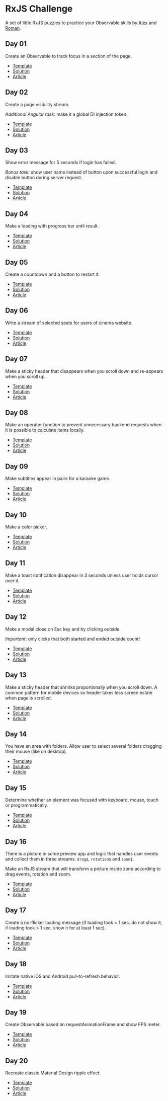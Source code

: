 # RxJS Challenge
A set of little RxJS puzzles to practice your Observable skills by [Alex](https://twitter.com/Waterplea) and [Roman](https://twitter.com/marsibarsi).

## Day 01
Create an Observable to track focus in a section of the page.

- [Template](https://stackblitz.com/edit/rxjs-challenge-01)
- [Solution](https://stackblitz.com/edit/rxjs-challenge-01-solution)
- [Article](https://medium.com/angularwave/rxjs-challenge-01-tracking-focus-within-page-section-a920bdebe4ef?source=friends_link&sk=b6454a6347b045a4684bef86d218d2f9)

## Day 02
Create a page visibility stream.

*Additional Angular task:* make it a global DI injection token.

- [Template](https://stackblitz.com/edit/rxjs-challenge-2)
- [Solution](https://stackblitz.com/edit/rxjs-challenge-2-solution)
- [Article](https://medium.com/angularwave/rxjs-challenge-02-creating-a-page-visibility-stream-adf829324eb1?sk=cf4d27f8a40367d0b1ea2542974ec57f)

## Day 03
Show error message for 5 seconds if login has failed.

*Bonus task:* show user name instead of button upon successful login and disable button during server request.

- [Template](https://stackblitz.com/edit/rxjs-challenge-03)
- [Solution](https://stackblitz.com/edit/rxjs-challenge-03-solution)
- [Article](https://medium.com/angularwave/rxjs-challenge-03-showing-error-message-for-a-period-of-time-15b428d49315?sk=5c0907b3827fc6270429796ec530ee76)

## Day 04

Make a loading with progress bar until result.

- [Template](https://stackblitz.com/edit/rxjs-challenge-4)
- [Solution](https://stackblitz.com/edit/rxjs-challenge-4-solution)
- [Article](https://medium.com/angularwave/lets-make-loading-with-progress-bar-until-result-rxjs-challenge-04-f638d3cfc539?sk=e5ab427bc7fd33d4843185f1686a359b)

## Day 05

Create a countdown and a button to restart it.

- [Template](https://stackblitz.com/edit/rxjs-challenge-05)
- [Solution](https://stackblitz.com/edit/rxjs-challenge-05-solution)
- [Article](https://medium.com/angularwave/rxjs-challenge-5-making-a-countdown-6cd6171685cb?sk=11f7f0616bae33a270247cf48c9a590c)

## Day 06

Write a stream of selected seats for users of cinema website.

- [Template](https://stackblitz.com/edit/rxjs-challenge-6)
- [Solution](https://stackblitz.com/edit/rxjs-challenge-6-solution)
- [Article](https://medium.com/angularwave/rxjs-ng-challenge-6-picking-cinema-seats-8d73dbaadcea?sk=11eaf62c8ce3faf5392abf4e5d0b3495)

## Day 07

Make a sticky header that disappears when you scroll down and re-appears when you scroll up.

- [Template](https://stackblitz.com/edit/rxjs-challenge-07)
- [Solution](https://stackblitz.com/edit/rxjs-challenge-07-solution)
- [Article](https://medium.com/angularwave/rxjs-challenge-7-disappearing-sticky-header-b7689c23bf66?sk=8d4e3385925b110a207e978d0ed6a190)

## Day 08

Make an operator function to prevent unnecessary backend requests when it is possible to calculate items locally.

- [Template](https://stackblitz.com/edit/rxjs-challenge-8)
- [Solution](https://stackblitz.com/edit/rxjs-challenge-8-solution)
- [Article](https://medium.com/angularwave/rxjs-challenge-8-smart-search-operator-function-e619bee10392?sk=105ce13efe946593d252557164dfb7a8)

## Day 09

Make subtitles appear in pairs for a karaoke game.

- [Template](https://stackblitz.com/edit/rxjs-challenge-09)
- [Solution](https://stackblitz.com/edit/rxjs-challenge-09-solution)
- [Article](https://medium.com/angularwave/rxjs-challenge-09-karaoke-subtitles-39cc5c133746?sk=156ec25cc123491bd299694f7484e12c)

## Day 10

Make a color picker.

- [Template](https://stackblitz.com/edit/rxjs-challenge-10)
- [Solution](https://stackblitz.com/edit/rxjs-challenge-10-solution)
- [Article](https://medium.com/angularwave/rxjs-challenge-10-color-picker-palette-71e99e28b400?sk=1f624b2be951544a2399865c52f9366f)

## Day 11

Make a toast notification disappear in 3 seconds unless user holds cursor over it.

- [Template](https://stackblitz.com/edit/rxjs-challenge-11)
- [Solution](https://stackblitz.com/edit/rxjs-challenge-11-solution)
- [Article](https://medium.com/angularwave/rxjs-challenge-11-auto-close-notification-23910ea53218?sk=d7ad0a1f5dee2297a5d1181c58192e79)

## Day 12

Make a modal close on Esc key and by clicking outside.

*Important*: only clicks that both started and ended outside count! 

- [Template](https://stackblitz.com/edit/rxjs-challenge-12)
- [Solution](https://stackblitz.com/edit/rxjs-challenge-12-solution)
- [Article](https://medium.com/angularwave/rxjs-challenge-12-modal-closing-4c01884db556?sk=6fe05ac705672468ddd257263224f5e1)

## Day 13

Make a sticky header that shrinks proportionally when you scroll down. 
A common pattern for mobile devices so header takes less screen estate when page is scrolled.

- [Template](https://stackblitz.com/edit/rxjs-challenge-13)
- [Solution](https://stackblitz.com/edit/rxjs-challenge-13-solution)
- [Article](https://medium.com/angularwave/rxjs-challenge-13-shrinking-header-72fc672a5b6a?sk=6501dd68073698c3bb0869a653ad5e57)

## Day 14

You have an area with folders. Allow user to select several folders dragging their mouse (like on desktop).

- [Template](https://stackblitz.com/edit/rxjs-challenge-14)
- [Solution](https://stackblitz.com/edit/rxjs-challenge-14-solution)
- [Article](https://medium.com/angularwave/rxjs-challenge-14-select-folders-d1838087ba47?sk=698d4e240f0a186eb20b972ba15827c4)

## Day 15

Determine whether an element was focused with keyboard, mouse, touch or programmatically.

- [Template](https://stackblitz.com/edit/rxjs-challenge-15)
- [Solution](https://stackblitz.com/edit/rxjs-challenge-15-solution)
- [Article](https://medium.com/angularwave/rxjs-challenge-15-tracking-focus-type-aa8309f52bc1?sk=d9f84ac05cc25d704ad071f8d6c111bf)

## Day 16

There is a picture in some preview app and logic that handles user events and collect them in three streams: `drag$`, `rotation$` and `zoom$`. 

Make an RxJS stream that will transform a picture inside zone according to drag events, rotation and zoom.

- [Template](https://stackblitz.com/edit/rxjs-challenge-16)
- [Solution](https://stackblitz.com/edit/rxjs-challenge-16-solution)
- [Article](https://medium.com/angularwave/rxjs-challenge-16-image-viewer-30cf01d61f0a?sk=59dcb0b698d2ab62f436b7b00b79a612)

## Day 17

Create a no-flicker loading message (if loading took < 1 sec. do not show it, if loading took > 1 sec. show it for at least 1 sec).

- [Template](https://stackblitz.com/edit/rxjs-challenge-17)
- [Solution](https://stackblitz.com/edit/rxjs-challenge-17-solution)
- [Article](https://medium.com/angularwave/rxjs-challenge-17-non-flicker-loader-15545d3be525?sk=35996e885123bc2881ec61288a5b47eb)


## Day 18

Imitate native iOS and Android pull-to-refresh behavior.

- [Template](https://stackblitz.com/edit/rxjs-challenge-18)
- [Solution](https://stackblitz.com/edit/rxjs-challenge-18-solution)
- [Article](https://medium.com/angularwave/rxjs-and-angular-pull-to-refresh-that-emulates-native-ios-and-android-rxjs-challenge-18-75408c53f66?sk=a527a38925c1bbb0e623fd6169faa7d0)


## Day 19

Create Observable based on requestAnimationFrame and show FPS meter.

- [Template](https://stackblitz.com/edit/rxjs-challenge-19)
- [Solution](https://stackblitz.com/edit/rxjs-challenge-19-solution)
- [Article](https://medium.com/angularwave/rxjs-challenge-19-fps-meter-a44383e2bd6d?sk=5b25c343f2cb793431a166f5d09e9db9)


## Day 20

Recreate classic Material Design ripple effect.

- [Template](https://stackblitz.com/edit/rxjs-challenge-20)
- [Solution](https://stackblitz.com/edit/rxjs-challenge-20-solution)
- [Article](https://medium.com/angularwave/rxjs-challenge-20-ripple-68b62a77fba8?sk=f31d29e8d8c5bd3b311dc59d64ac6217)
